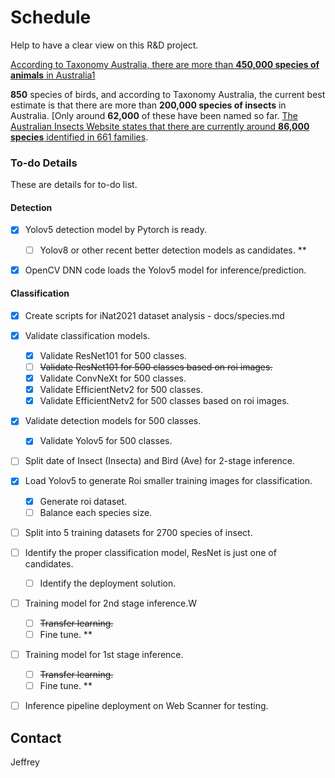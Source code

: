# Schedule

Help to have a clear view on this R&D project.

[According to Taxonomy Australia, there are more than **450,000 species of animals** in Australia](https://en.wikipedia.org/wiki/Fauna_of_Australia)[1](https://en.wikipedia.org/wiki/Fauna_of_Australia)

**850** species of birds, and according to Taxonomy Australia, the current best estimate is that there are more than **200,000 species of insects** in Australia. [Only around **62,000** of these have been named so far. [The Australian Insects Website states that there are currently around **86,000 species** identified in 661 families](https://www.australian-insects.com/).



### To-do Details

These are details for to-do list.

#### Detection

- [x] Yolov5 detection model by Pytorch is ready.
  - [ ] Yolov8 or other recent better detection models as candidates. **

- [x] OpenCV DNN code loads the Yolov5 model for inference/prediction.



#### Classification

- [x] Create scripts for iNat2021 dataset analysis - docs/species.md
- [x] Validate classification models.
  - [x] Validate ResNet101 for 500 classes.
  - [ ] ~~Validate ResNet101 for 500 classes based on roi images.~~
  - [x] Validate ConvNeXt for 500 classes.
  - [x] Validate EfficientNetv2 for 500 classes.
  - [x] Validate EfficientNetv2 for 500 classes based on roi images.
- [x] Validate detection models for 500 classes.
  - [x] Validate Yolov5 for 500 classes.
- [ ] Split date of Insect (Insecta) and Bird (Ave) for 2-stage inference.
- [x] Load Yolov5 to generate Roi smaller training images for classification.
  - [x] Generate roi dataset.
  - [ ] Balance each species size.

- [ ] Split into 5 training datasets for 2700 species of insect.
- [ ] Identify the proper classification model, ResNet is just one of candidates.
  - [ ] Identify the deployment solution.
- [ ] Training model for 2nd stage inference.W
  - [ ] ~~Transfer learning.~~
  - [ ] Fine tune. **
- [ ] Training model for 1st stage inference.
  - [ ] ~~Transfer learning.~~
  - [ ] Fine tune. **
- [ ] Inference pipeline deployment on Web Scanner for testing.



## Contact

Jeffrey
